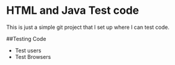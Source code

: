 # HTML and Java Test code

This is just a simple git project that I set up where I can test code. 

##Testing Code 
* Test users
* Test Browsers

